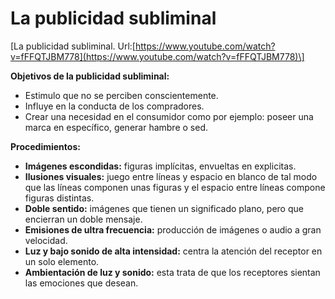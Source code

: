 # La publicidad subliminal

\[La publicidad subliminal. Url:[https://www.youtube.com/watch?v=fFFQTJBM778](https://www.youtube.com/watch?v=fFFQTJBM778)\]

**Objetivos de la publicidad subliminal:** 

*   Estimulo que no se perciben conscientemente.
*   Influye en la conducta de los compradores.
*   Crear una necesidad en el consumidor como por ejemplo: poseer una marca en específico, generar hambre o sed.

**Procedimientos:**

*   **Imágenes escondidas:** figuras implícitas, envueltas en explicitas.
*   **Ilusiones visuales:** juego entre líneas y espacio en blanco de tal modo que las líneas componen unas figuras y el espacio entre líneas compone figuras distintas.
*   **Doble sentido:** imágenes que tienen un significado plano, pero que encierran un doble mensaje.
*   **Emisiones de ultra frecuencia:** producción de imágenes o audio a gran velocidad.
*   **Luz y bajo sonido de alta intensidad:** centra la atención del receptor en un solo elemento.
*   **Ambientación de luz y sonido:** esta trata de que los receptores sientan las emociones que desean.